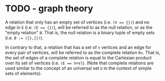 
<!-- ======================================================================= -->
# TODO - graph theory

A relation that only has an empty set of vertices (i.e. `(V == {})`) and no
edge in `E` (i.e. `(E == {})`), will be referred to as the null relation, or
as the "empty relation" `Ø`. That is, the null relation is a binary tuple of
empty sets (i.e. `Ø := ({},{})`).

In contrary to that, a relation that has a set of `n` vertices and an edge
for every pair of vertices, will be referred to as the complete relation `Rn`.
That is, the set of edges of a complete relation is equal to the Cartesian
product over its set of vertices (i.e. `(E == V×V)`). (Note that complete
relations are used similar to the concept of an universal set `U` in the
context of simple sets of elements).
